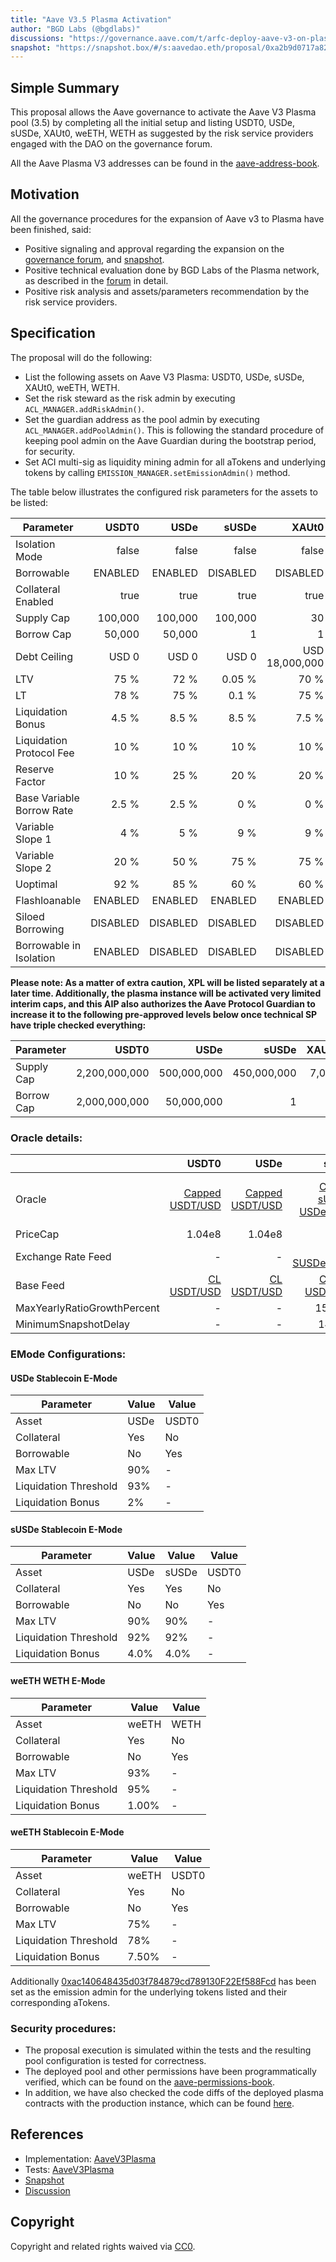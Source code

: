 ```yaml
---
title: "Aave V3.5 Plasma Activation"
author: "BGD Labs (@bgdlabs)"
discussions: "https://governance.aave.com/t/arfc-deploy-aave-v3-on-plasma/21494"
snapshot: "https://snapshot.box/#/s:aavedao.eth/proposal/0xa2b9d0717a82a111acc27e514bed07caa9b8636c12dd68fb61ae4dc57503c3cd"
---
```


## Simple Summary

This proposal allows the Aave governance to activate the Aave V3 Plasma pool (3.5) by completing all the initial setup and listing USDT0, USDe, sUSDe, XAUt0, weETH, WETH as suggested by the risk service providers engaged with the DAO on the governance forum.

All the Aave Plasma V3 addresses can be found in the [aave-address-book](https://github.com/bgd-labs/aave-address-book/blob/a0c2498d496421565ca1a6c87f5b3e10e5bcc65b/src/AaveV3Plasma.sol).

## Motivation

All the governance procedures for the expansion of Aave v3 to Plasma have been finished, said:

- Positive signaling and approval regarding the expansion on the [governance forum](https://governance.aave.com/t/arfc-deploy-aave-v3-on-plasma/21494), and [snapshot](https://snapshot.box/#/s:aavedao.eth/proposal/0xa2b9d0717a82a111acc27e514bed07caa9b8636c12dd68fb61ae4dc57503c3cd).
- Positive technical evaluation done by BGD Labs of the Plasma network, as described in the [forum](https://governance.aave.com/t/bgd-aave-plasma-infrastructure-technical-evaluation/23133) in detail.
- Positive risk analysis and assets/parameters recommendation by the risk service providers.

## Specification

The proposal will do the following:

- List the following assets on Aave V3 Plasma: USDT0, USDe, sUSDe, XAUt0, weETH, WETH.
- Set the risk steward as the risk admin by executing `ACL_MANAGER.addRiskAdmin()`.
- Set the guardian address as the pool admin by executing `ACL_MANAGER.addPoolAdmin()`. This is following the standard procedure of keeping pool admin on the Aave Guardian during the bootstrap period, for security.
- Set ACI multi-sig as liquidity mining admin for all aTokens and underlying tokens by calling `EMISSION_MANAGER.setEmissionAdmin()` method.

The table below illustrates the configured risk parameters for the assets to be listed:

| Parameter                 |    USDT0 |     USDe |    sUSDe |          XAUt0 |    weETH |     WETH |
| ------------------------- | -------: | -------: | -------: | -------------: | -------: | -------: |
| Isolation Mode            |    false |    false |    false |          false |    false |    false |
| Borrowable                |  ENABLED |  ENABLED | DISABLED |       DISABLED | DISABLED |  ENABLED |
| Collateral Enabled        |     true |     true |     true |           true |     true |     true |
| Supply Cap                |  100,000 |  100,000 |  100,000 |             30 |       20 |       20 |
| Borrow Cap                |   50,000 |   50,000 |        1 |              1 |        1 |       10 |
| Debt Ceiling              |    USD 0 |    USD 0 |    USD 0 | USD 18,000,000 |    USD 0 |    USD 0 |
| LTV                       |     75 % |     72 % |   0.05 % |           70 % |   0.05 % |   80.5 % |
| LT                        |     78 % |     75 % |    0.1 % |           75 % |    0.1 % |     83 % |
| Liquidation Bonus         |    4.5 % |    8.5 % |    8.5 % |          7.5 % |      7 % |    5.5 % |
| Liquidation Protocol Fee  |     10 % |     10 % |     10 % |           10 % |     10 % |     10 % |
| Reserve Factor            |     10 % |     25 % |     20 % |           20 % |     20 % |     15 % |
| Base Variable Borrow Rate |    2.5 % |    2.5 % |      0 % |            0 % |      0 % |      0 % |
| Variable Slope 1          |      4 % |      5 % |      9 % |            9 % |      9 % |     2.7% |
| Variable Slope 2          |     20 % |     50 % |     75 % |           75 % |     75 % |      20% |
| Uoptimal                  |     92 % |     85 % |     60 % |           60 % |     60 % |     92 % |
| Flashloanable             |  ENABLED |  ENABLED |  ENABLED |        ENABLED |  ENABLED |  ENABLED |
| Siloed Borrowing          | DISABLED | DISABLED | DISABLED |       DISABLED | DISABLED | DISABLED |
| Borrowable in Isolation   |  ENABLED | DISABLED | DISABLED |       DISABLED | DISABLED | DISABLED |

**Please note: As a matter of extra caution, XPL will be listed separately at a later time. Additionally, the plasma instance will be activated very limited interim caps, and this AIP also authorizes the Aave Protocol Guardian to increase it to the following pre-approved levels below once technical SP have triple checked everything:**

| Parameter  |         USDT0 |        USDe |       sUSDe | XAUt0 |  weETH |   WETH |
| ---------- | ------------: | ----------: | ----------: | ----: | -----: | -----: |
| Supply Cap | 2,200,000,000 | 500,000,000 | 450,000,000 | 7,000 | 10,000 | 80,000 |
| Borrow Cap | 2,000,000,000 |  50,000,000 |           1 |     1 |      1 | 10,000 |

### Oracle details:

|                             |                                                                                       USDT0 |                                                                                        USDe |                                                                                                 sUSDe |                                                                                                      weETH |                                                                                WETH |                                                                               XAUt0 |
| --------------------------- | ------------------------------------------------------------------------------------------: | ------------------------------------------------------------------------------------------: | ----------------------------------------------------------------------------------------------------: | ---------------------------------------------------------------------------------------------------------: | ----------------------------------------------------------------------------------: | ----------------------------------------------------------------------------------: |
| Oracle                      | [Capped USDT/USD](https://plasmascan.to/address/0xdBbB0b5DD13E7AC9C56624834ef193df87b022c3) | [Capped USDT/USD](https://plasmascan.to/address/0xdBbB0b5DD13E7AC9C56624834ef193df87b022c3) | [Capped sUSDe / USDe / USD](https://plasmascan.to/address/0x8416952b92dC839c4378C3f566A486b438dD43d7) | [Capped weETH / eETH(ETH) / USD](https://plasmascan.to/address/0x3f14D35c276d3c4D13e47Dd733a815F12292eeb1) | [ETH/USD](https://plasmascan.to/address/0x43A7dd2125266c5c4c26EB86cd61241132426Fe7) | [XAU/USD](https://plasmascan.to/address/0x921371Fa4d4A30cD350D29762ccB8A5861724E29) |
| PriceCap                    |                                                                                      1.04e8 |                                                                                      1.04e8 |                                                                                                     - |                                                                                                          - |                                                                                   - |                                                                                   - |
| Exchange Rate Feed          |                                                                                           - |                                                                                           - |             [CL SUSDe/USDe](https://plasmascan.to/address/0x802033dc696B92e5ED5bF68E1750F7Ed3329eabD) |                   [CL weETH/ETH](https://plasmascan.to/address/0x00D7d8816E969EA6cA9125c3f5D279f9a6D253f6) |                                                                                   - |                                                                                   - |
| Base Feed                   |    [CL USDT/USD](https://plasmascan.to/address/0x70b77FcdbE2293423e41AdD2FB599808396807BC/) |    [CL USDT/USD](https://plasmascan.to/address/0x70b77FcdbE2293423e41AdD2FB599808396807BC/) |           [Capped USDT/USD](https://plasmascan.to/address/0xdBbB0b5DD13E7AC9C56624834ef193df87b022c3) |                                                                                                          - |                                                                                   - |                                                                                   - |
| MaxYearlyRatioGrowthPercent |                                                                                           - |                                                                                           - |                                                                                               15.19 % |                                                                                                     8.75 % |                                                                                   - |                                                                                   - |
| MinimumSnapshotDelay        |                                                                                           - |                                                                                           - |                                                                                               14 days |                                                                                                          - |                                                                                   - |                                                                                   - |

### EMode Configurations:

#### USDe Stablecoin E-Mode

| **Parameter**         | **Value** | **Value** |
| --------------------- | --------- | --------- |
| Asset                 | USDe      | USDT0     |
| Collateral            | Yes       | No        |
| Borrowable            | No        | Yes       |
| Max LTV               | 90%       | -         |
| Liquidation Threshold | 93%       | -         |
| Liquidation Bonus     | 2%        | -         |

#### sUSDe Stablecoin E-Mode

| **Parameter**         | **Value** | **Value** | **Value** |
| --------------------- | --------- | --------- | --------- |
| Asset                 | USDe      | sUSDe     | USDT0     |
| Collateral            | Yes       | Yes       | No        |
| Borrowable            | No        | No        | Yes       |
| Max LTV               | 90%       | 90%       | -         |
| Liquidation Threshold | 92%       | 92%       | -         |
| Liquidation Bonus     | 4.0%      | 4.0%      | -         |

#### weETH WETH E-Mode

| **Parameter**         | **Value** | **Value** |
| --------------------- | --------- | --------- |
| Asset                 | weETH     | WETH      |
| Collateral            | Yes       | No        |
| Borrowable            | No        | Yes       |
| Max LTV               | 93%       | -         |
| Liquidation Threshold | 95%       | -         |
| Liquidation Bonus     | 1.00%     | -         |

#### weETH Stablecoin E-Mode

| **Parameter**         | **Value** | **Value** |
| --------------------- | --------- | --------- |
| Asset                 | weETH     | USDT0     |
| Collateral            | Yes       | No        |
| Borrowable            | No        | Yes       |
| Max LTV               | 75%       | -         |
| Liquidation Threshold | 78%       | -         |
| Liquidation Bonus     | 7.50%     | -         |

Additionally [0xac140648435d03f784879cd789130F22Ef588Fcd](https://plasmascan.to/address/0xac140648435d03f784879cd789130F22Ef588Fcd) has been set as the emission admin for the underlying tokens listed and their corresponding aTokens.

### Security procedures:

- The proposal execution is simulated within the tests and the resulting pool configuration is tested for correctness.
- The deployed pool and other permissions have been programmatically verified, which can be found on the [aave-permissions-book](https://github.com/aave-dao/aave-permissions-book/blob/b7eab1b00898a92f8acb84afade0cb01187f5b9c/out/PLASMA-V3.md#contracts).
- In addition, we have also checked the code diffs of the deployed plasma contracts with the production instance, which can be found [here](https://github.com/bgd-labs/aave-v3-origin/pull/4).

## References

- Implementation: [AaveV3Plasma](https://github.com/bgd-labs/aave-proposals-v3/blob/main/src/20250917_AaveV3Plasma_AaveV35PlasmaActivation/AaveV3Plasma_AaveV35PlasmaActivation_20250917.sol)
- Tests: [AaveV3Plasma](https://github.com/bgd-labs/aave-proposals-v3/blob/main/src/20250917_AaveV3Plasma_AaveV35PlasmaActivation/AaveV3Plasma_AaveV35PlasmaActivation_20250917.t.sol)
- [Snapshot](https://snapshot.box/#/s:aavedao.eth/proposal/0xa2b9d0717a82a111acc27e514bed07caa9b8636c12dd68fb61ae4dc57503c3cd)
- [Discussion](https://governance.aave.com/t/arfc-deploy-aave-v3-on-plasma/21494)

## Copyright

Copyright and related rights waived via [CC0](https://creativecommons.org/publicdomain/zero/1.0/).
